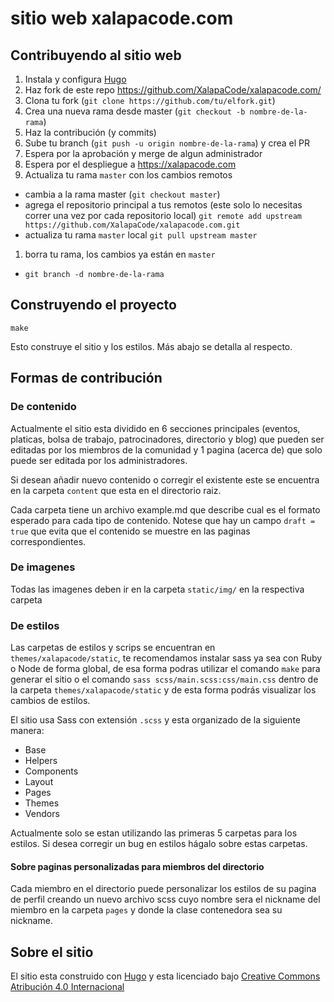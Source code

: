 # sitio web xalapacode.com

## Contribuyendo al sitio web

1. Instala y configura [Hugo](http://gohugo.io/)
1. Haz fork de este repo https://github.com/XalapaCode/xalapacode.com/
1. Clona tu fork (`git clone https://github.com/tu/elfork.git`)
1. Crea una nueva rama desde master (`git checkout -b nombre-de-la-rama`)
1. Haz la contribución (y commits)
1. Sube tu branch (`git push -u origin nombre-de-la-rama`) y crea el PR
1. Espera por la aprobación y merge de algun administrador
1. Espera por el despliegue a https://xalapacode.com
1. Actualiza tu rama `master` con los cambios remotos
  - cambia a la rama master (`git checkout master`)
  - agrega el repositorio principal a tus remotos (este solo lo necesitas correr una vez por cada repositorio local) `git remote add upstream https://github.com/XalapaCode/xalapacode.com.git`
  - actualiza tu rama `master` local `git pull upstream master`
1. borra tu rama, los cambios ya están en `master`
  - `git branch -d nombre-de-la-rama`

## Construyendo el proyecto

`make`

Esto construye el sitio y los estilos. Más abajo se detalla al respecto.

## Formas de contribución

### De contenido

Actualmente el sitio esta dividido en 6 secciones principales (eventos, platicas, bolsa de trabajo, patrocinadores, directorio y blog) que pueden ser editadas por los miembros de la comunidad y 1 pagina (acerca de) que solo puede ser editada por los administradores.

Si desean añadir nuevo contenido o corregir el existente este se encuentra en la carpeta `content` que esta en el directorio raiz.

Cada carpeta tiene un archivo example.md que describe cual es el formato esperado para cada tipo de contenido. Notese que hay un campo `draft = true` que evita que el contenido se muestre en las paginas correspondientes.

### De imagenes

Todas las imagenes deben ir en la carpeta `static/img/` en la respectiva carpeta

### De estilos

Las carpetas de estilos y scrips se encuentran en `themes/xalapacode/static`, te recomendamos instalar sass ya sea con Ruby o Node de forma global, de esa forma podras utilizar el comando `make` para generar el sitio o el comando `sass scss/main.scss:css/main.css` dentro de la carpeta `themes/xalapacode/static` y de esta forma podrás visualizar los cambios de estilos.

El sitio usa Sass con extensión `.scss` y esta organizado de la siguiente manera:

* Base
* Helpers
* Components
* Layout
* Pages
* Themes
* Vendors

Actualmente solo se estan utilizando las primeras 5 carpetas para los estilos. Si desea corregir un bug en estilos hágalo sobre estas carpetas.

#### Sobre paginas personalizadas para miembros del directorio

Cada miembro en el directorio puede personalizar los estilos de su pagina de perfil creando un nuevo archivo scss cuyo nombre sera el nickname del miembro en la carpeta `pages` y donde la clase contenedora sea su nickname.

## Sobre el sitio

El sitio esta construido con [Hugo](http://gohugo.io/) y esta licenciado bajo [Creative Commons Atribución 4.0 Internacional](http://creativecommons.org/licenses/by/4.0/)
